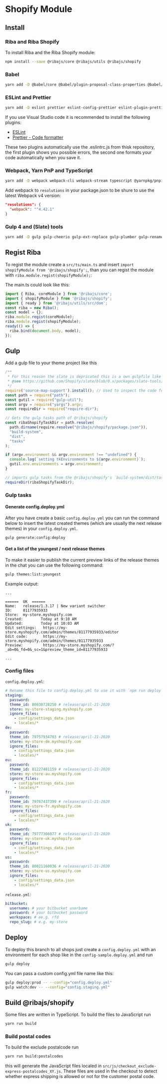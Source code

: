 # Shopify Module

## Install

### Riba and Riba Shopify

To install Riba and the Riba Shopify module:

```bash
npm install --save @ribajs/core @ribajs/utils @ribajs/shopify
```

### Babel

```bash
yarn add -D @babel/core @babel/plugin-proposal-class-properties @babel/plugin-proposal-object-rest-spread @babel/plugin-proposal-optional-chaining @babel/plugin-syntax-export-default-from @babel/plugin-transform-runtime @babel/preset-env @babel/preset-typescript @babel/runtime-corejs3 babel-plugin-array-includes
```

### ESLint and Prettier

```bash
yarn add -D eslint prettier eslint-config-prettier eslint-plugin-prettier @typescript-eslint/eslint-plugin @typescript-eslint/experimental-utils @typescript-eslint/parser @typescript-eslint/typescript-estree
```

If you use Visual Studio code it is recommended to install the following plugins:

* [ESLint](https://marketplace.visualstudio.com/items?itemName=dbaeumer.vscode-eslint)
* [Prettier - Code formatter](https://marketplace.visualstudio.com/items?itemName=esbenp.prettier-vscode)

These two plugins automatically use the .eslintrc.js from thisk repository, the first plugin shows you possible errors, the second one formats your code automatically when you save it.

### Webpack, Yarn PnP and TypeScript

```bash
yarn add -D webpack webpack-cli webpack-stream typescript @yarnpkg/pnpify html-loader babel-loader
```

Add webpack to `resolutions` in your package.json to be shure to use the latest Webpack v4 version:

```json
"resolutions": {
  "webpack": "^4.42.1"
}
```

### Gulp 4 and (Slate) tools

```bash
yarn add -D gulp gulp-cheerio gulp-ext-replace gulp-plumber gulp-rename gulp-size gulp-svgmin gulp-util gulp-zip @ribajs/webpack-config
```

## Regist Riba

To regist the module create a `src/ts/main.ts` and insert `import shopifyModule from '@ribajs/shopify';`, than you can regist the module with `riba.module.regist(shopifyModule);`:

The main.ts could look like this:

```ts
import { Riba, coreModule } from '@ribajs/core';
import { shopifyModule } from '@ribajs/shopify';
import { ready } from '@ribajs/utils/src/dom';
const riba = new Riba();
const model = {};
riba.module.regist(coreModule);
riba.module.regist(shopifyModule);
ready(() => {
  riba.bind(document.body, model);
});
```

## Gulp

Add a gulp file to your theme project like this

```js
/**
 * For this reason the slate is depricated this is a own gulpfile like the original gulpfile used in slate but with some customisations
 * @see https://github.com/Shopify/slate/blob/0.x/packages/slate-tools/src/gulpfile.js
 */
require('source-map-support').install(); // Used to inspect the code for debugging
const path = require("path");
const gutil = require("gulp-util");
const argv = require("yargs").argv;
const requireDir = require("require-dir");

// Gets the gulp tasks path of @ribajs/shopify
const ribaShopifyTaskDir = path.resolve(
  path.dirname(require.resolve("@ribajs/shopify/package.json")),
  "build-system",
  "dist",
  "tasks"
);

if (argv.environment && argv.environment !== "undefined") {
  console.log(`setting tkEnvironments to ${argv.environment}`);
  gutil.env.environments = argv.environment;
}

// imports gulp tasks from the @ribajs/shopify's `build-system/dist/tasks` directory
requireDir(ribaShopifyTaskDir);
```

### Gulp tasks

#### Generate config.deploy.yml

After you have create a basic `config.deploy.yml` you can run the command below to insert the latest created themes (which are usually the next release themes) in your `config.deploy.yml`.

```bash
gulp generate:config:deploy
```

#### Get a list of the youngest / next release themes

To make it easier to publish the current preview links of the release themes in the chat you can use the following command:

```bash
gulp themes:list:youngest
```

Example output:

```text
...

======  UK  ======
Name:   release/1.3.17 | New variant switcher
ID:     81177935933
Store:  my-store.myshopify.com
Created:        Today at 9:10 AM
Updated:        Today at 10:03 AM
Edit settings:   https://my-store.myshopify.com/admin/themes/81177935933/editor
Edit code:       https://my-store.myshopify.com/admin/themes/81177935933
Preview:         https://my-store.myshopify.com/?_ab=0&_fd=0&_sc=1&preview_theme_id=81177935933

...
```

### Config files

`config.deploy.yml`:

```yaml
# Rename this file to config.deploy.yml to use it with `npm run deploy`
staging:
  password:
  theme_id: 80030728250 # release/april-21-2020
  store: my-store-staging.myshopify.com
  ignore_files:
    - config/settings_data.json
    - locales/*
de:
  password:
  theme_id: 79757934703 # release/april-21-2020
  store: my-store-de.myshopify.com
  ignore_files:
    - config/settings_data.json
    - locales/*
eu:
  password:
  theme_id: 81227481159 # release/april-21-2020
  store: my-store-au.myshopify.com
  ignore_files:
    - config/settings_data.json
    - locales/*
fr:
  password:
  theme_id: 79767437399 # release/april-21-2020
  store: my-store-fr.myshopify.com
  ignore_files:
    - config/settings_data.json
    - locales/*
uk:
  password:
  theme_id: 79777366077 # release/april-21-2020
  store: my-store-uk.myshopify.com
  ignore_files:
    - config/settings_data.json
    - locales/*
us:
  password:
  theme_id: 80021160036 # release/april-21-2020
  store: my-store-us.myshopify.com
  ignore_files:
    - config/settings_data.json
    - locales/*
```

`release.yml`:

```yaml
bitbucket:
  username: # your bitbucket userbame
  password: # your bitbucket password
  workspace: # ee.g. rfd
  repo_slug: # e.g. my-store

```

## Deploy

To deploy this branch to all shops just create a `config.deploy.yml` with an environment for each shop like in the `config-sample.deploy.yml` and run

```bash
gulp deploy
```

You can pass a custom config.yml file name like this:

```bash
gulp deploy:prod -- --config="config.deploy.yml"
gulp watch:dev -- --config="config.staging.yml"
```

## Build @ribajs/shopify

Some files are written in TypeScript. To build the files to JavaScript run

```bash
yarn run build
```

### Build postal codes

To build the exclude postalcode run

```bash
yarn run build:postalcodes
```

this will generate the JavaScript files localed in `src/js/checkout_exclude-express-postalcodes_XY.js`.
These files are used in the checkout to detect whether express shipping is allowed or not for the customer postal code.
